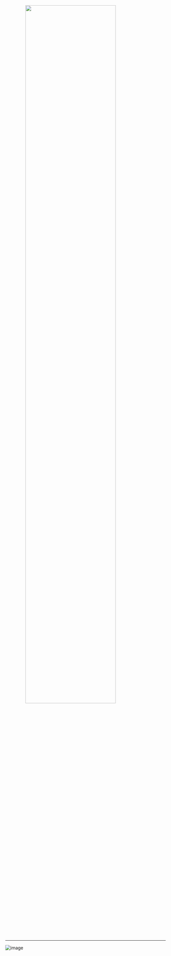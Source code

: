 <img src="https://user-images.githubusercontent.com/452007/202706892-96b599e1-0d3a-476d-83f2-470ee20f648f.png" style="display:block;margin:0 auto; width: 75%;"/>

---

![image](https://user-images.githubusercontent.com/452007/202707307-cf0bea3c-b7c7-4381-9f26-86e84ce6de7b.jpeg)
